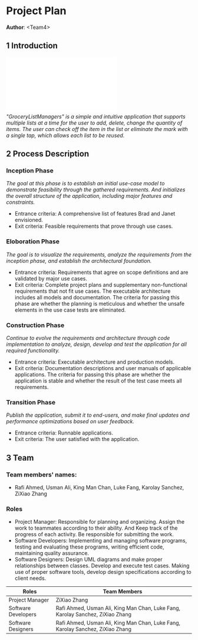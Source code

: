 # Project Plan

**Author**: \<Team4\>

## 1 Introduction

![Deployment Diagram](UIMockups.pdf)\
*"GroceryListManagers" is a simple and intuitive application that supports multiple lists at a time for the user to add, delete, change the quantity of items. The user can check off the item in the list or eliminate the mark with a single tap, which allows each list to be reused.*

## 2 Process Description

### Inception Phase
*The goal at this phase is to establish an initial use-case model to demonstrate feasibility through the gathered requirements. And initializes the overall structure of the application, including major features and constraints.*
- Entrance criteria: A comprehensive list of features Brad and Janet envisioned.
- Exit criteria: Feasible requirements that prove through use cases. 

### Eloboration Phase
*The goal is to visualize the requirements, analyze the requirements from the inception phase, and establish the architectural foundation.*
- Entrance criteria: Requirements that agree on scope definitions and are validated by major use cases.
- Exit criteria: Complete project plans and supplementary non-functional requirements that not fit use cases. The executable architecture includes all models and documentation. The criteria for passing this phase are whether the planning is meticulous and whether the unsafe elements in the use case tests are eliminated.

### Construction Phase
*Continue to evolve the requirements and architecture through code implementation to analyze, design, develop and test the application for all required functionality.*
- Entrance criteria: Executable architecture and production models.
- Exit criteria: Documentation descriptions and user manuals of applicable applications. The criteria for passing this phase are whether the application is stable and whether the result of the test case meets all requirements.

### Transition Phase
*Publish the application, submit it to end-users, and make final updates and performance optimizations based on user feedback.*
- Entrance criteria: Runnable applications.
- Exit criteria: The user satisfied with the application.

## 3 Team

### Team members' names: 
- Rafi Ahmed, Usman Ali, King Man Chan, Luke Fang, Karolay Sanchez, ZiXiao Zhang

### Roles
- Project Manager: Responsible for planning and organizing. Assign the work to teammates according to their ability. And Keep track of the progress of each activity. Be responsible for submitting the work. 
- Software Developers: Implementing and managing software programs, testing and evaluating these programs, writing efficient code, maintaining quality assurance.
- Software Designers: Design UML diagrams and make proper relationships between classes. Develop and execute test cases. Making use of proper software tools, develop design specifications according to client needs.
    
| Roles | Team Members |
| --------- | ----------------------- |
| Project Manager | ZiXiao Zhang |
| Software Developers | Rafi Ahmed, Usman Ali, King Man Chan, Luke Fang, Karolay Sanchez, ZiXiao Zhang |
| Software Designers | Rafi Ahmed, Usman Ali, King Man Chan, Luke Fang, Karolay Sanchez, ZiXiao Zhang |
